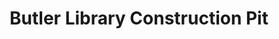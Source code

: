---
pid: '29'
_date: before 1931
derivativo_link: https://derivativo-3.library.columbia.edu/iiif/2/ldpd:341079/
dlc_link: https://dlc.library.columbia.edu/catalog/cul:k0p2ngf28p
format: photographs
iiif_json: https://derivativo-3.library.columbia.edu/iiif/2/ldpd:341079/info.json
name: Boldtman, J.
native_jpg: https://derivativo-3.library.columbia.edu/iiif/2/ldpd:341079/full/!768,768/0/native.jpg
shelf_location: Box no. Box 162, Folder no. Folder 11 (Buildings & Grounds - Morningside
  - Butler Library, Construction 1932), Historical Photograph Collection
subjects: College campuses; Building; New York (N.Y.)
summary: View of the construction pit on the site of the future Butler Library.
title: Butler Library Construction Pit
permalink: /photos/29/
layout: photo-page
---